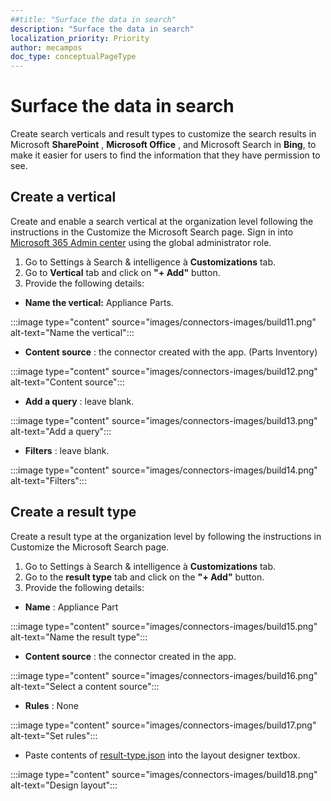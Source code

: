 ```yaml
---
##title: "Surface the data in search"
description: "Surface the data in search"
localization_priority: Priority
author: mecampos
doc_type: conceptualPageType
---
```


# Surface the data in search

Create search verticals and result types to customize the search results in Microsoft **SharePoint** , **Microsoft Office** , and Microsoft Search in **Bing**, to make it easier for users to find the information that they have permission to see.

## Create a vertical

Create and enable a search vertical at the organization level following the instructions in the Customize the Microsoft Search page. Sign in into [Microsoft 365 Admin center](https://admin.microsoft.com/) using the global administrator role.

1. Go to Settings à Search &amp; intelligence à **Customizations** tab.
2. Go to **Vertical** tab and click on **&quot;+ Add&quot;** button.
3. Provide the following details:
  * **Name the vertical:** Appliance Parts.

:::image type="content" source="images/connectors-images/build11.png" alt-text="Name the vertical":::

  * **Content source** : the connector created with the app. (Parts Inventory)

:::image type="content" source="images/connectors-images/build12.png" alt-text="Content source":::

  * **Add a query** : leave blank.

:::image type="content" source="images/connectors-images/build13.png" alt-text="Add a query":::

  * **Filters** : leave blank.

:::image type="content" source="images/connectors-images/build14.png" alt-text="Filters":::

## Create a result type

Create a result type at the organization level by following the instructions in Customize the Microsoft Search page.

1. Go to Settings à Search &amp; intelligence à **Customizations** tab.
2. Go to the **result type** tab and click on the **&quot;+ Add&quot;** button.
3. Provide the following details:

* **Name** : Appliance Part

:::image type="content" source="images/connectors-images/build15.png" alt-text="Name the result type":::

* **Content source** : the connector created in the app.

:::image type="content" source="images/connectors-images/build16.png" alt-text="Select a content source":::

* **Rules** : None

:::image type="content" source="images/connectors-images/build17.png" alt-text="Set rules":::

* Paste contents of [result-type.json](https://github.com/microsoftgraph/msgraph-search-connector-sample/blob/master/result-type.json) into the layout designer textbox.

:::image type="content" source="images/connectors-images/build18.png" alt-text="Design layout":::